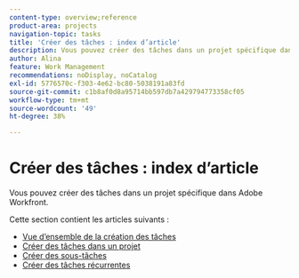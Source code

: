 ```yaml
---
content-type: overview;reference
product-area: projects
navigation-topic: tasks
title: 'Créer des tâches : index d’article'
description: Vous pouvez créer des tâches dans un projet spécifique dans Adobe Workfront.
author: Alina
feature: Work Management
recommendations: noDisplay, noCatalog
exl-id: 5776570c-f303-4e62-bc80-5038191a83fd
source-git-commit: c1b8af0d8a95714bb597db7a429794773358cf05
workflow-type: tm+mt
source-wordcount: '49'
ht-degree: 38%

---
```


# Créer des tâches : index d’article

<!--Audited: 10/2024-->

Vous pouvez créer des tâches dans un projet spécifique dans Adobe Workfront.

Cette section contient les articles suivants :

* [Vue d’ensemble de la création des tâches](../../../manage-work/tasks/create-tasks/create-tasks-overview.md)
* [Créer des tâches dans un projet](../../../manage-work/tasks/create-tasks/create-tasks-in-project.md)
* [Créer des sous-tâches](../../../manage-work/tasks/create-tasks/create-subtasks.md)
* [Créer des tâches récurrentes](../../../manage-work/tasks/create-tasks/create-recurring-tasks.md)
